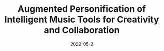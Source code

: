 ---
title:  "Augmented Personification of Intelligent Music Tools for Creativity and Collaboration"
publication: "side"
authors: "Torin Hopkins, **Rishi Vanukuru**, Suibi Che-Chuan Weng, Amy Banic, and Ellen Yi-Luen Do. 2022"
year: "2022"
date: 2022-05-2
venue: "ACM CHI 2022 Workshop on Intelligent Music Interfaces."
PDF: "https://www.colorado.edu/atlas/sites/default/files/attached-files/imi-hopkins-final.pdf"
header:
    teaser: /assets/img/publications/chi2022imi.jpg
layout: publications    
---
